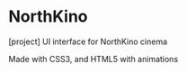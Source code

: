 # NorthKino
[project] UI interface for NorthKino cinema 

Made with CSS3, and HTML5 with animations
